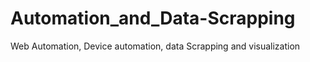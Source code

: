 # Automation_and_Data-Scrapping
Web Automation, Device automation, data Scrapping and visualization

